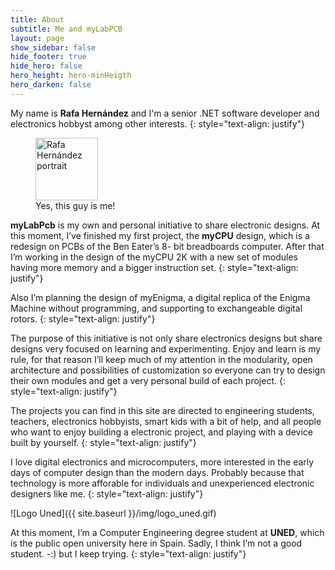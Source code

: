 ```yaml
---
title: About
subtitle: Me and myLabPCB
layout: page
show_sidebar: false
hide_footer: true
hide_hero: false
hero_height: hero-minHeigth
hero_darken: false
---
```

My name is **Rafa Hernández** and I'm a senior .NET software developer and electronics hobbyst among other interests.
{: style="text-align: justify"}
<figure style="text-align:left">
    <img src="{{ site.baseurl }}/img/Portrait_20211120_900_min.png" alt="Rafa Hernández portrait" title="Rafa Hernández portrait" width="100px">
    <figcaption>Yes, this guy is me!</figcaption>
</figure>

**myLabPcb** is my own and personal initiative to share electronic designs.  At this moment, I’ve finished my first project, the **myCPU** design, which is a redesign on PCBs of the Ben Eater’s 8- bit breadboards computer. After that I’m working in the design of the myCPU 2K with a new set of modules having more memory and a bigger instruction set.
{: style="text-align: justify"}

Also I’m planning the design of myEnigma, a digital replica of the Enigma Machine without programming, and supporting to exchangeable digital rotors.
{: style="text-align: justify"}

The purpose of this initiative is not only share electronics designs but share designs very focused on learning and experimenting. Enjoy and learn is my rule, for that reason I’ll keep much of my attention in the modularity, open architecture and possibilities of customization so everyone can try to design their own modules and get a very personal build of each project.
{: style="text-align: justify"}

The projects you can find in this site are directed to engineering students, teachers, electronics hobbyists, smart kids with a bit of help, and all people who want to enjoy building a electronic project, and playing with a device built by yourself.
{: style="text-align: justify"}

I love digital electronics and microcomputers, more interested in the early days of computer design than the modern days. Probably because that technology is more afforable for individuals and unexperienced electronic designers like me.
{: style="text-align: justify"}


![Logo Uned]({{ site.baseurl }}/img/logo_uned.gif)

At this moment, I’m a Computer Engineering degree student at **UNED**, which is the public open university here in Spain. Sadly, I think I’m not a good student. -:) but I keep trying.
{: style="text-align: justify"}